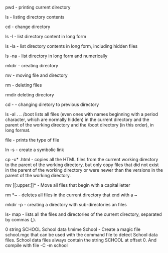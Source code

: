 pwd - printing current directory

ls - listing directory contents

cd - change directory

ls -l - list directory content in long form

ls -la - list directory contents in long form, including hidden files

ls -na - list directory in long form and numerically

mkdir - creating directory

mv - moving file and directory

rm - deleting files

rmdir deleting directory

cd -  - changing diretory to previous directory

ls -al . .. /boot lists all files (even ones with names beginning with a period character, which are normally hidden) in the current directory and the parent of the working directory and the /boot directory (in this order), in long format.

file - prints the type of file

ln -s - create a symbolic link

cp -u* .html - copies all the HTML files from the current working directory to the parent of the working directory, but only copy files that did not exist in the parent of the working directory or were newer than the versions in the parent of the working directory.

 mv [[:upper:]]* - Move all files that begin with a capital letter

rm *~  - deletes all files in the current directory that end with a ~

mkdir -p  - creating a directory with sub-directories an files

ls- map  - lists all the files and directories of the current directory, separated by commas (,).

0 string SCHOOL School data
!:mime School
                - Create a magic file school.mgc that can be used with the command file to detect School data files. School data files always contain the string SCHOOL at offset 0.
And compile with  file -C -m school
